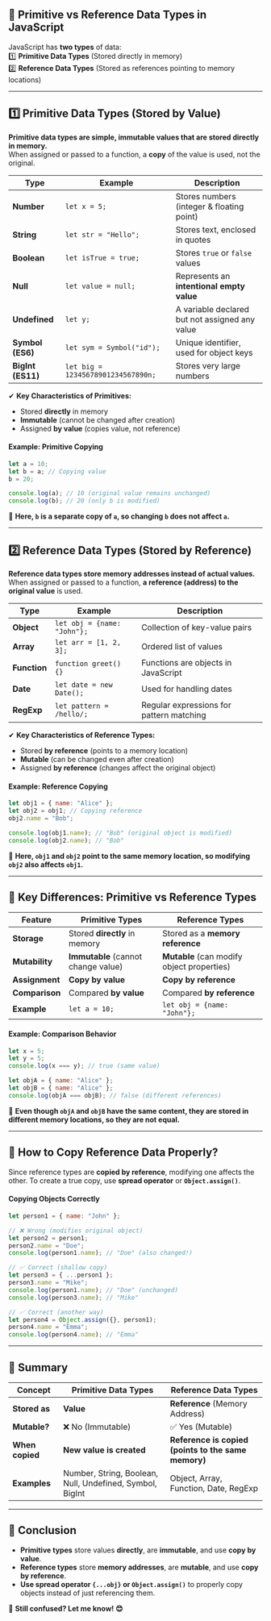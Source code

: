 ## **🔹 Primitive vs Reference Data Types in JavaScript**  

JavaScript has **two types** of data:  
1️⃣ **Primitive Data Types** (Stored directly in memory)  
2️⃣ **Reference Data Types** (Stored as references pointing to memory locations)  

---

## **1️⃣ Primitive Data Types (Stored by Value)**
**Primitive data types are simple, immutable values that are stored directly in memory.**  
When assigned or passed to a function, a **copy** of the value is used, not the original.

| **Type**   | **Example** | **Description** |
|------------|------------|----------------|
| **Number** | `let x = 5;` | Stores numbers (integer & floating point) |
| **String** | `let str = "Hello";` | Stores text, enclosed in quotes |
| **Boolean** | `let isTrue = true;` | Stores `true` or `false` values |
| **Null** | `let value = null;` | Represents an **intentional empty value** |
| **Undefined** | `let y;` | A variable declared but not assigned any value |
| **Symbol (ES6)** | `let sym = Symbol("id");` | Unique identifier, used for object keys |
| **BigInt (ES11)** | `let big = 12345678901234567890n;` | Stores very large numbers |

✔ **Key Characteristics of Primitives:**  
- Stored **directly** in memory  
- **Immutable** (cannot be changed after creation)  
- Assigned **by value** (copies value, not reference)

#### **Example: Primitive Copying**
```javascript
let a = 10;
let b = a; // Copying value
b = 20;

console.log(a); // 10 (original value remains unchanged)
console.log(b); // 20 (only b is modified)
```
📌 **Here, `b` is a separate copy of `a`, so changing `b` does not affect `a`.**  

---

## **2️⃣ Reference Data Types (Stored by Reference)**
**Reference data types store memory addresses instead of actual values.**  
When assigned or passed to a function, **a reference (address) to the original value** is used.

| **Type**   | **Example** | **Description** |
|------------|------------|----------------|
| **Object** | `let obj = {name: "John"};` | Collection of key-value pairs |
| **Array** | `let arr = [1, 2, 3];` | Ordered list of values |
| **Function** | `function greet() {}` | Functions are objects in JavaScript |
| **Date** | `let date = new Date();` | Used for handling dates |
| **RegExp** | `let pattern = /hello/;` | Regular expressions for pattern matching |

✔ **Key Characteristics of Reference Types:**  
- Stored **by reference** (points to a memory location)  
- **Mutable** (can be changed even after creation)  
- Assigned **by reference** (changes affect the original object)

#### **Example: Reference Copying**
```javascript
let obj1 = { name: "Alice" };
let obj2 = obj1; // Copying reference
obj2.name = "Bob";

console.log(obj1.name); // "Bob" (original object is modified)
console.log(obj2.name); // "Bob"
```
📌 **Here, `obj1` and `obj2` point to the same memory location, so modifying `obj2` also affects `obj1`.**  

---

## **🔹 Key Differences: Primitive vs Reference Types**
| Feature | **Primitive Types** | **Reference Types** |
|---------|-----------------|-----------------|
| **Storage** | Stored **directly** in memory | Stored as a **memory reference** |
| **Mutability** | **Immutable** (cannot change value) | **Mutable** (can modify object properties) |
| **Assignment** | **Copy by value** | **Copy by reference** |
| **Comparison** | Compared **by value** | Compared **by reference** |
| **Example** | `let a = 10;` | `let obj = {name: "John"};` |

#### **Example: Comparison Behavior**
```javascript
let x = 5;
let y = 5;
console.log(x === y); // true (same value)

let objA = { name: "Alice" };
let objB = { name: "Alice" };
console.log(objA === objB); // false (different references)
```
📌 **Even though `objA` and `objB` have the same content, they are stored in different memory locations, so they are not equal.**  

---

## **🔹 How to Copy Reference Data Properly?**
Since reference types are **copied by reference**, modifying one affects the other. To create a true copy, use **spread operator** or **`Object.assign()`**.

#### **Copying Objects Correctly**
```javascript
let person1 = { name: "John" };

// ❌ Wrong (modifies original object)
let person2 = person1;
person2.name = "Doe";
console.log(person1.name); // "Doe" (also changed!)

// ✅ Correct (shallow copy)
let person3 = { ...person1 };
person3.name = "Mike";
console.log(person1.name); // "Doe" (unchanged)
console.log(person3.name); // "Mike"

// ✅ Correct (another way)
let person4 = Object.assign({}, person1);
person4.name = "Emma";
console.log(person4.name); // "Emma"
```

---

## **🔹 Summary**
| **Concept** | **Primitive Data Types** | **Reference Data Types** |
|------------|------------------|------------------|
| **Stored as** | **Value** | **Reference** (Memory Address) |
| **Mutable?** | ❌ No (Immutable) | ✅ Yes (Mutable) |
| **When copied** | **New value is created** | **Reference is copied (points to the same memory)** |
| **Examples** | Number, String, Boolean, Null, Undefined, Symbol, BigInt | Object, Array, Function, Date, RegExp |

---

## **🚀 Conclusion**
- **Primitive types** store values **directly**, are **immutable**, and use **copy by value**.  
- **Reference types** store **memory addresses**, are **mutable**, and use **copy by reference**.  
- **Use spread operator `{...obj}` or `Object.assign()`** to properly copy objects instead of just referencing them.  

📌 **Still confused? Let me know! 😊**

